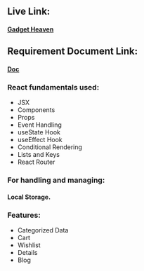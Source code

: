 ## Live Link:
#### [Gadget Heaven](https://visionary-taiyaki-3856f9.netlify.app/)
## Requirement Document Link:
#### [Doc](https://github.com/programming-hero-web-course2/b10a8-gadget-heaven-nithilanoor)
### React fundamentals used:
* JSX
* Components
* Props
* Event Handling
* useState Hook
* useEffect Hook
* Conditional Rendering
* Lists and Keys
* React Router


### For handling and managing:
#### Local Storage.

### Features:
* Categorized Data
* Cart
* Wishlist
* Details
* Blog